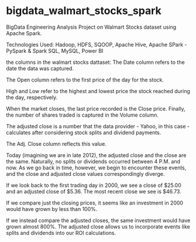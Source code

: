 # bigdata_walmart_stocks_spark

BigData Engineering Analysis Project on Walmart Stocks dataset using Apache Spark.

Technologies Used: Hadoop, HDFS, SQOOP, Apache Hive, Apache SPark - PySpark & Spark SQL, MySQL, Power BI

the columns in the walmart stocks dattaset:
The Date column refers to the date the data was captured. 

The Open column refers to the first price of the day for the stock. 

High and Low refer to the highest and lowest price the stock reached during the day, respectively. 

When the market closes, the last price recorded is the Close price. Finally, the number of shares traded is captured in the Volume column.

The adjusted close is a number that the data provider - Yahoo, in this case - calculates after considering stock splits and dividend payments. 

The Adj. Close column reflects this value.

Today (imagining we are in late 2012), the adjusted close and the close are the same. Naturally, 
no splits or dividends occurred between 4 P.M. and now. As we go back in time, however, we begin to encounter these events, 
and the close and adjusted close values correspondingly diverge.

If we look back to the first trading day in 2000, we see a close of $25.00 and an adjusted close of $5.36. The most recent close we see is $46.73.

If we compare just the closing prices, it seems like an investment in 2000 would have grown by less than 100%. 

If we instead compare the adjusted closes, the same investment would have grown almost 800%. The adjusted close allows us to incorporate events 
like splits and dividends into our ROI calculations.
